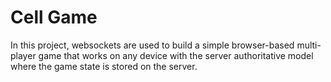 # Cell Game
In this project, websockets are used to build a simple browser-based multi-player game that works on any device 
with the server authoritative model where the game state is stored on the server.
